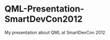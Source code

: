 QML-Presentation-SmartDevCon2012
================================

My presentation about QML at SmartDevCon 2012